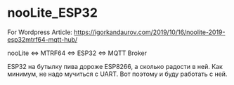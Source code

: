 # nooLite_ESP32
For Wordpress Article: https://igorkandaurov.com/2019/10/16/noolite-2019-esp32mtrf64-mqtt-hub/

nooLite <=> MTRF64 <=> ESP32 <=> MQTT Broker

ESP32 на бутылку пива дороже ESP8266, а сколько радости в ней. 
Как минимум, не надо мучиться с UART.
Вот поэтому и буду работать с ней.
